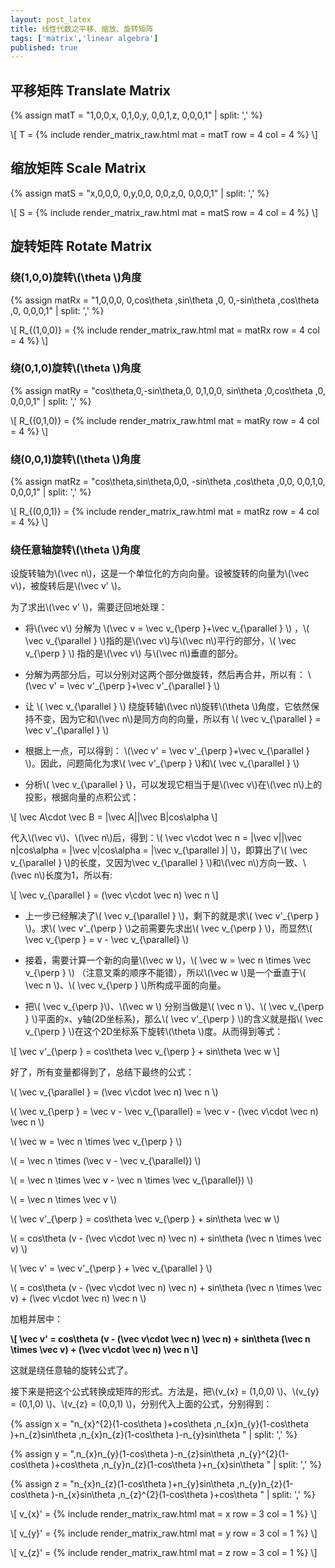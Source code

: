 ```yaml
---
layout: post_latex
title: 线性代数之平移、缩放、旋转矩阵
tags: ['matrix','linear algebra']
published: true
---
```


<!--more-->

## 平移矩阵 Translate Matrix

{% assign matT = "1,0,0,x, 0,1,0,y, 0,0,1,z, 0,0,0,1" | split: ',' %}

\\[ T = {% include render_matrix_raw.html mat = matT row = 4 col = 4 %} \\]


## 缩放矩阵 Scale Matrix

{% assign matS = "x,0,0,0, 0,y,0,0, 0,0,z,0, 0,0,0,1" | split: ',' %}

\\[ S = {% include render_matrix_raw.html mat = matS row = 4 col = 4 %} \\]


## 旋转矩阵 Rotate Matrix

### 绕(1,0,0)旋转\\(\\theta \\)角度

{% assign matRx = "1,0,0,0, 0,cos\\theta ,sin\\theta ,0, 0,-sin\\theta ,cos\\theta ,0, 0,0,0,1" | split: ',' %}

\\[ R\_\{(1,0,0)\} = {% include render_matrix_raw.html mat = matRx row = 4 col = 4 %} \\]

### 绕(0,1,0)旋转\\(\\theta \\)角度


{% assign matRy = "cos\\theta,0,-sin\\theta,0,   0,1,0,0, sin\\theta ,0,cos\\theta ,0, 0,0,0,1" | split: ',' %}


\\[ R\_\{(0,1,0)\} = {% include render_matrix_raw.html mat = matRy row = 4 col = 4 %} \\]


### 绕(0,0,1)旋转\\(\\theta \\)角度

{% assign matRz = "cos\\theta,sin\\theta,0,0, -sin\\theta ,cos\\theta ,0,0,  0,0,1,0,  0,0,0,1" | split: ',' %}

\\[ R\_\{(0,0,1)\} = {% include render_matrix_raw.html mat = matRz row = 4 col = 4 %} \\]



### 绕任意轴旋转\\(\\theta \\)角度


设旋转轴为\\(\\vec n\\)，这是一个单位化的方向向量。设被旋转的向量为\\(\\vec v\\)，被旋转后是\\(\\vec v' \\)。

为了求出\\(\\vec v' \\)，需要迂回地处理：

- 将\\(\\vec v\\) 分解为 \\(\\vec v = \\vec v\_\{\\perp \}+\\vec v\_\{\\parallel \} \\)	，\\( \\vec v\_\{\\parallel \} \\)指的是\\(\\vec v\\)与\\(\\vec n\\)平行的部分，\\( \\vec v\_\{\\perp \} \\) 指的是\\(\\vec v\\) 与\\(\\vec n\\)垂直的部分。

- 分解为两部分后，可以分别对这两个部分做旋转，然后再合并，所以有： \\(\\vec v' = \\vec v'\_\{\\perp \}+\\vec v'\_\{\\parallel \} \\)

- 让 \\( \\vec v\_\{\\parallel \} \\) 绕旋转轴\\(\\vec n\\)旋转\\(\\theta \\)角度，它依然保持不变，因为它和\\(\\vec n\\)是同方向的向量，所以有 \\( \\vec v\_\{\\parallel \} = \\vec v'\_\{\\parallel \} \\)

- 根据上一点，可以得到： \\(\\vec v' = \\vec v'\_\{\\perp \}+\\vec v\_\{\\parallel \} \\)。因此，问题简化为求\\( \\vec v'\_\{\\perp \} \\)和\\( \\vec v\_\{\\parallel \} \\)



- 分析\\( \\vec v\_\{\\parallel \} \\)，可以发现它相当于是\\(\\vec v\\)在\\(\\vec n\\)上的投影，根据向量的点积公式：

\\[ \\vec A\\cdot \\vec B = |\\vec A||\\vec B|cos\\alpha  \\]


代入\\(\\vec v\\)、\\(\\vec n\\)后，得到：\\( \\vec v\\cdot \\vec n = |\\vec v||\\vec n|cos\\alpha = |\\vec v|cos\\alpha = |\\vec v\_\{\\parallel \}| \\)，即算出了\\( \\vec v\_\{\\parallel \} \\)的长度，又因为\\vec v\_\{\\parallel \} \\)和\\(\\vec n\\)方向一致、\\(\\vec n\\)长度为1，所以有:

\\[ \\vec v\_\{\\parallel \} = (\\vec v\\cdot \\vec n) \\vec n \\]


- 上一步已经解决了\\( \\vec v\_\{\\parallel \} \\)，剩下的就是求\\( \\vec v'\_\{\\perp \} \\)。求\\( \\vec v'\_\{\\perp \} \\)之前需要先求出\\( \\vec v\_\{\\perp \} \\)，而显然\\( \\vec v\_\{\\perp \} = v - \\vec v\_\{\\parallel\} \\) 


- 接着，需要计算一个新的向量\\(\\vec w \\)，\\( \\vec w = \\vec n \\times \\vec v\_\{\\perp \} \\) （注意叉乘的顺序不能错），所以\\(\\vec w \\)是一个垂直于\\(  \\vec n \\)、\\( \\vec v\_\{\\perp \} \\)所构成平面的向量。

- 把\\( \\vec v\_\{\\perp \}\\)、\\(\\vec w \\) 分别当做是\\(  \\vec n \\)、\\( \\vec v\_\{\\perp \} \\)平面的x、y轴(2D坐标系)，那么\\( \\vec v'\_\{\\perp \} \\)的含义就是指\\( \\vec v\_\{\\perp \} \\)在这个2D坐标系下旋转\\(\\theta \\)度。从而得到等式：

\\[ \\vec v'\_\{\\perp \} =  cos\\theta \\vec v\_\{\\perp \} + sin\\theta \\vec w \\]


好了，所有变量都得到了，总结下最终的公式：

\\( \\vec v\_\{\\parallel \} = (\\vec v\\cdot \\vec n) \\vec n \\)

\\( \\vec v\_\{\\perp \} = \\vec v - \\vec v\_\{\\parallel\} = \\vec v -  (\\vec v\\cdot \\vec n) \\vec n \\) 

\\( \\vec w = \\vec n \\times \\vec v\_\{\\perp \} \\) 

\\( = \\vec n \\times (\\vec v - \\vec v\_\{\\parallel\}) \\) 

\\( = \\vec n \\times \\vec v - \\vec n \\times \\vec v\_\{\\parallel\}) \\) 

\\( = \\vec n \\times \\vec v \\) 


\\( \\vec v'\_\{\\perp \} =  cos\\theta \\vec v\_\{\\perp \} + sin\\theta \\vec w \\)


\\( =  cos\\theta (v - (\\vec v\\cdot \\vec n) \\vec n) + sin\\theta (\\vec n \\times \\vec v)  \\)


\\( \\vec v' = \\vec v'\_\{\\perp \} + \\vec v\_\{\\parallel \} \\)

\\( = cos\\theta (v - (\\vec v\\cdot \\vec n) \\vec n) + sin\\theta (\\vec n \\times \\vec v) + (\\vec v\\cdot \\vec n) \\vec n \\)

加粗并居中：

**\\[ \\vec v' = cos\\theta (v - (\\vec v\\cdot \\vec n) \\vec n) + sin\\theta (\\vec n \\times \\vec v) + (\\vec v\\cdot \\vec n) \\vec n \\]**

这就是绕任意轴的旋转公式了。

接下来是把这个公式转换成矩阵的形式。方法是，把\\(v\_\{x\} = (1,0,0) \\)、\\(v\_\{y\} = (0,1,0) \\)、\\(v\_\{z\} = (0,0,1) \\)，分别代入上面的公式，分别得到：


{% assign x = "n\_\{x\}\^\{2\}(1-cos\\theta )+cos\\theta ,n\_\{x\}n\_\{y\}(1-cos\\theta )+n\_\{z\}sin\\theta ,n\_\{x\}n\_\{z\}(1-cos\\theta )-n\_\{y\}sin\\theta " | split: ',' %}

{% assign y = ",n\_\{x\}n\_\{y\}(1-cos\\theta )-n\_\{z\}sin\\theta ,n\_\{y\}\^\{2\}(1-cos\\theta )+cos\\theta ,n\_\{y\}n\_\{z\}(1-cos\\theta )+n\_\{x\}sin\\theta " | split: ',' %}

{% assign z = "n\_\{x\}n\_\{z\}(1-cos\\theta )+n\_\{y\}sin\\theta ,n\_\{y\}n\_\{z\}(1-cos\\theta )-n\_\{x\}sin\\theta ,n\_\{z\}\^\{2\}(1-cos\\theta )+cos\\theta " | split: ',' %}

\\[ v\_\{x\}' = {% include render_matrix_raw.html mat = x row = 3 col = 1 %} \\]

\\[ v\_\{y\}' = {% include render_matrix_raw.html mat = y row = 3 col = 1 %} \\]

\\[ v\_\{z\}' = {% include render_matrix_raw.html mat = z row = 3 col = 1 %} \\]

